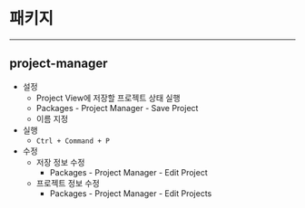 # 패키지
---

## project-manager
- 설정
  - Project View에 저장할 프로젝트 상태 실행
  - Packages - Project Manager - Save Project
  - 이름 지정
- 실행
  - `Ctrl + Command + P`
- 수정
  - 저장 정보 수정
    - Packages - Project Manager - Edit Project
  - 프로젝트 정보 수정
    - Packages - Project Manager - Edit Projects
